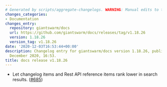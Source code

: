 ```yaml
---
# Generated by scripts/aggregate-changelogs. WARNING: Manual edits to this files will be overwritten.
changes_categories:
- Documentation
changes_entry:
  repository: giantswarm/docs
  url: https://github.com/giantswarm/docs/releases/tag/v1.18.26
  version: 1.18.26
  version_tag: v1.18.26
date: '2020-12-03T16:53:44+00:00'
description: Changelog entry for giantswarm/docs version 1.18.26, published on 03
  December 2020, 16:53.
title: docs release v1.18.26
---
```


- Let changelog items and Rest API reference items rank lower in search results. ([#685](https://github.com/giantswarm/docs/pull/685))
